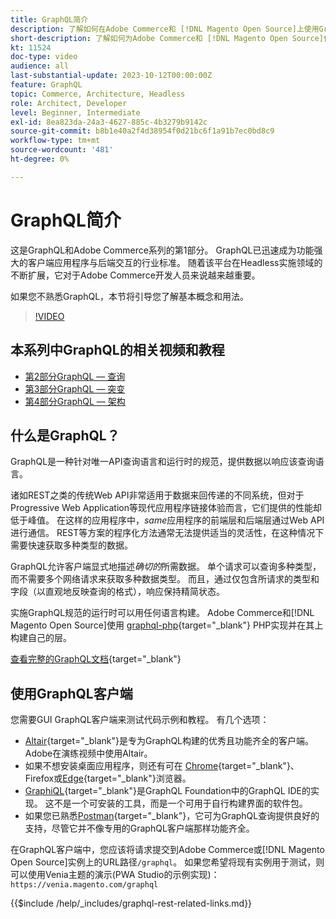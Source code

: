 ```yaml
---
title: GraphQL简介
description: 了解如何在Adobe Commerce和 [!DNL Magento Open Source]上使用GraphQL。 对Adobe Commerce和 [!DNL Magento Open Source]使用GraphQLGET和POST调用。
short-description: 了解如何为Adobe Commerce和 [!DNL Magento Open Source]使用GraphQLGET和POST调用。
kt: 11524
doc-type: video
audience: all
last-substantial-update: 2023-10-12T00:00:00Z
feature: GraphQL
topic: Commerce, Architecture, Headless
role: Architect, Developer
level: Beginner, Intermediate
exl-id: 8ea823da-24a3-4627-885c-4b3279b9142c
source-git-commit: b8b1e40a2f4d38954f0d21bc6f1a91b7ec0bd8c9
workflow-type: tm+mt
source-wordcount: '481'
ht-degree: 0%

---
```


# GraphQL简介

这是GraphQL和Adobe Commerce系列的第1部分。 GraphQL已迅速成为功能强大的客户端应用程序与后端交互的行业标准。 随着该平台在Headless实施领域的不断扩展，它对于Adobe Commerce开发人员来说越来越重要。

如果您不熟悉GraphQL，本节将引导您了解基本概念和用法。

>[!VIDEO](https://video.tv.adobe.com/v/3443952?learn=on&captions=chi_hans)

## 本系列中GraphQL的相关视频和教程

* [第2部分GraphQL — 查询](../graphql-rest/graphql-queries.md)
* [第3部分GraphQL — 突变](../graphql-rest/graphql-mutations.md)
* [第4部分GraphQL — 架构](../graphql-rest/graphql-schema.md)

## 什么是GraphQL？

GraphQL是一种针对唯一API查询语言和运行时的规范，提供数据以响应该查询语言。

诸如REST之类的传统Web API非常适用于数据来回传递的不同系统，但对于Progressive Web Application等现代应用程序链接体验而言，它们提供的性能却低于峰值。 在这样的应用程序中，_same_&#x200B;应用程序的前端层和后端层通过Web API进行通信。 REST等方案的程序化方法通常无法提供适当的灵活性，在这种情况下需要快速获取多种类型的数据。

GraphQL允许客户端显式地描述&#x200B;_确切的_&#x200B;所需数据。 单个请求可以查询多种类型，而不需要多个网络请求来获取多种数据类型。 而且，通过仅包含所请求的类型和字段（以直观地反映查询的格式），响应保持精简状态。

实施GraphQL规范的运行时可以用任何语言构建。 Adobe Commerce和[!DNL Magento Open Source]使用
[graphql-php](https://webonyx.github.io/graphql-php/){target="_blank"} PHP实现并在其上构建自己的层。

[查看完整的GraphQL文档](https://graphql.org/learn){target="_blank"}

## 使用GraphQL客户端

您需要GUI GraphQL客户端来测试代码示例和教程。 有几个选项：

* [Altair](https://altairgraphql.dev/){target="_blank"}是专为GraphQL构建的优秀且功能齐全的客户端。 Adobe在演练视频中使用Altair。
* 如果不想安装桌面应用程序，则还有可在
  [Chrome](https://chromewebstore.google.com/detail/altair-graphql-client/flnheeellpciglgpaodhkhmapeljopja){target="_blank"}、Firefox或[Edge](https://microsoftedge.microsoft.com/addons/detail/altair-graphql-client/kpggioiimijgcalmnfnalgglgooonopa){target="_blank"}浏览器。
* [GraphiQL](https://github.com/graphql/graphiql/tree/main/packages/graphiql){target="_blank"}是GraphQL Foundation中的GraphQL IDE的实现。 这不是一个可安装的工具，而是一个可用于自行构建界面的软件包。
* 如果您已熟悉[Postman](https://www.postman.com/){target="_blank"}，它可为GraphQL查询提供良好的支持，尽管它并不像专用的GraphQL客户端那样功能齐全。

在GraphQL客户端中，您应该将请求提交到Adobe Commerce或[!DNL Magento Open Source]实例上的URL路径`/graphql`。 如果您希望将现有实例用于测试，则可以使用Venia主题的演示(PWA Studio的示例实现)： `https://venia.magento.com/graphql`

{{$include /help/_includes/graphql-rest-related-links.md}}
